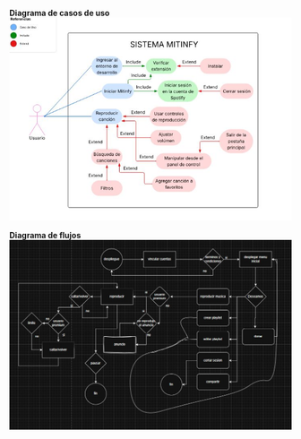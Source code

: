 **Diagrama de casos de uso**
![casos_uso](./screen.jpg)

**Diagrama de flujos**
![diagrama-flujo](./flujos.jpg)
